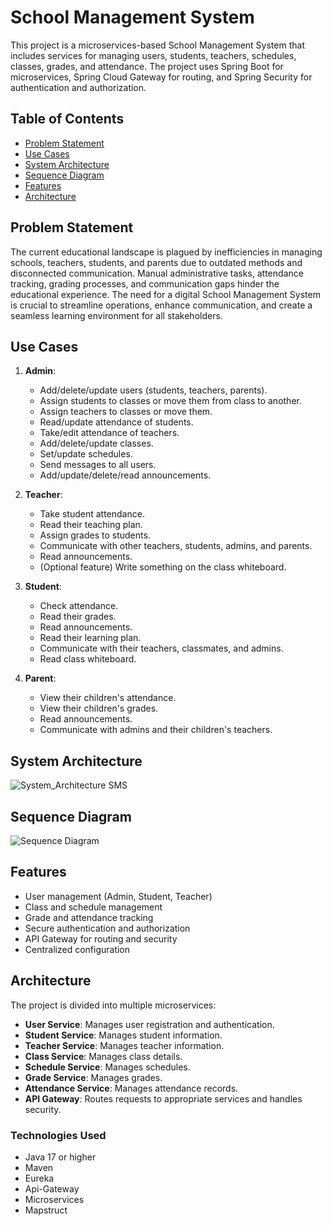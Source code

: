 # School Management System

This project is a microservices-based School Management System that includes services for managing users, students, teachers, schedules, classes, grades, and attendance. The project uses Spring Boot for microservices, Spring Cloud Gateway for routing, and Spring Security for authentication and authorization.

## Table of Contents
- [Problem Statement](#problem-statement)
- [Use Cases](#use-cases)
- [System Architecture](#system-architecture)
- [Sequence Diagram](#sequence-diagram)
- [Features](#features)
- [Architecture](#architecture)

## Problem Statement
The current educational landscape is plagued by inefficiencies in managing schools, teachers, students, and parents due to outdated methods and disconnected communication. Manual administrative tasks, attendance tracking, grading processes, and communication gaps hinder the educational experience. The need for a digital School Management System is crucial to streamline operations, enhance communication, and create a seamless learning environment for all stakeholders.

## Use Cases
1. **Admin**:
   - Add/delete/update users (students, teachers, parents).
   - Assign students to classes or move them from class to another.
   - Assign teachers to classes or move them.
   - Read/update attendance of students.
   - Take/edit attendance of teachers.
   - Add/delete/update classes.
   - Set/update schedules.
   - Send messages to all users.
   - Add/update/delete/read announcements.

2. **Teacher**:
   - Take student attendance.
   - Read their teaching plan.
   - Assign grades to students.
   - Communicate with other teachers, students, admins, and parents.
   - Read announcements.
   - (Optional feature) Write something on the class whiteboard.

3. **Student**:
   - Check attendance.
   - Read their grades.
   - Read announcements.
   - Read their learning plan.
   - Communicate with their teachers, classmates, and admins.
   - Read class whiteboard.

4. **Parent**:
   - View their children's attendance.
   - View their children's grades.
   - Read announcements.
   - Communicate with admins and their children's teachers.

## System Architecture

![System_Architecture SMS](https://github.com/fadiabdalla/School-Management-System/assets/137774984/89bb3f74-1088-424a-9bb5-c7d53e5e322c)

## Sequence Diagram

![Sequence Diagram](https://github.com/fadiabdalla/School-Management-System/assets/137774984/29b32500-50a1-439a-b9c8-0754bbbf810b)

## Features
- User management (Admin, Student, Teacher)
- Class and schedule management
- Grade and attendance tracking
- Secure authentication and authorization
- API Gateway for routing and security
- Centralized configuration

## Architecture
The project is divided into multiple microservices:
- **User Service**: Manages user registration and authentication.
- **Student Service**: Manages student information.
- **Teacher Service**: Manages teacher information.
- **Class Service**: Manages class details.
- **Schedule Service**: Manages schedules.
- **Grade Service**: Manages grades.
- **Attendance Service**: Manages attendance records.
- **API Gateway**: Routes requests to appropriate services and handles security.


### Technologies Used
- Java 17 or higher
- Maven
- Eureka
- Api-Gateway
- Microservices
- Mapstruct

